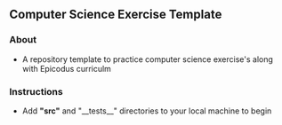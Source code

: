 ## Computer Science Exercise Template

### About

- A repository template to practice computer science exercise's along with Epicodus curriculm

### Instructions

- Add **"src"** and "\_\_tests\_\_" directories to your local machine to begin
